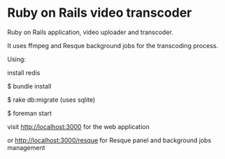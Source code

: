 Ruby on Rails video transcoder
==========

Ruby on Rails application, video uploader and transcoder. 

It uses ffmpeg and Resque background jobs for the transcoding process.

Using:

install redis

$ bundle install

$ rake db:migrate (uses sqlite)

$ foreman start

visit <a href="http://localhost:3000">http://localhost:3000</a> for the web application

or    <a href="http://localhost:3000/resque">http://localhost:3000/resque</a> for Resque panel and background jobs management

